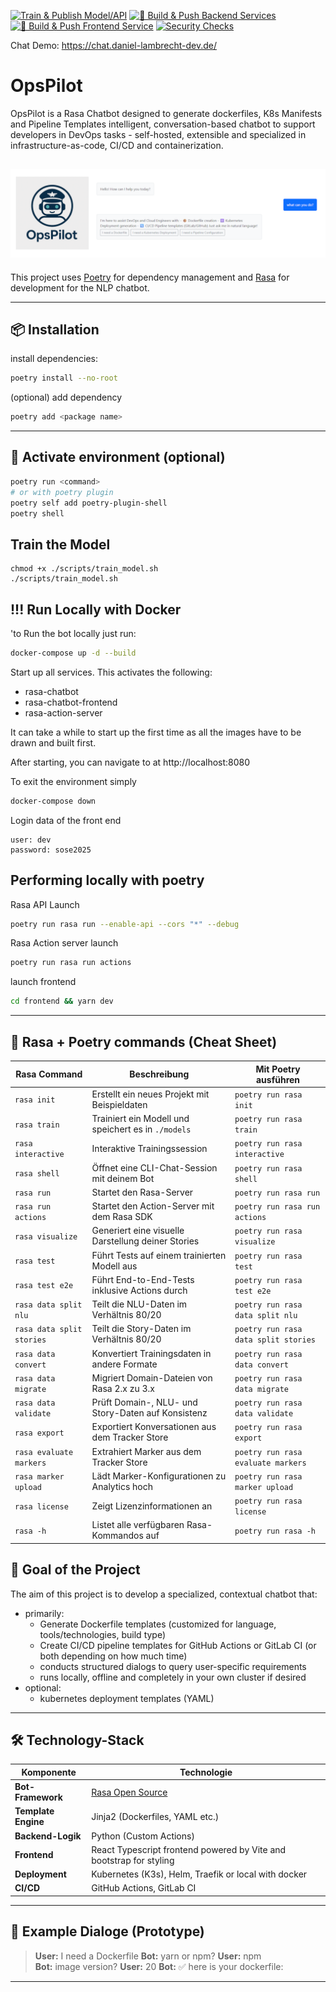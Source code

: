 [![Train & Publish Model/API](https://github.com/d4niee/OpsPilot/actions/workflows/build.yml/badge.svg)](https://github.com/d4niee/OpsPilot/actions/workflows/build.yml)
[![🤖 Build & Push Backend Services](https://github.com/d4niee/OpsPilot/actions/workflows/build_and_push_backend.yml/badge.svg)](https://github.com/d4niee/OpsPilot/actions/workflows/build_and_push_backend.yml)
[![🤖 Build & Push Frontend Service](https://github.com/d4niee/OpsPilot/actions/workflows/build_and_push_frontend.yml/badge.svg)](https://github.com/d4niee/OpsPilot/actions/workflows/build_and_push_frontend.yml)
[![Security Checks](https://github.com/d4niee/OpsPilot/actions/workflows/security_checks.yml/badge.svg)](https://github.com/d4niee/OpsPilot/actions/workflows/security_checks.yml)

Chat Demo: https://chat.daniel-lambrecht-dev.de/

# OpsPilot
OpsPilot is a Rasa Chatbot designed to generate dockerfiles, K8s Manifests and Pipeline Templates
intelligent, conversation-based chatbot to support developers in DevOps tasks - self-hosted, extensible and specialized in infrastructure-as-code, CI/CD and containerization.

<img src="banner.png" alt="banner"></img>
---

This project uses [Poetry](https://python-poetry.org) for dependency management and [Rasa](https://rasa.com) for development for the NLP chatbot.

---

## 📦 Installation

install dependencies:
```bash
poetry install --no-root
```

(optional) add dependency
```bash
poetry add <package name>
```

---

## 🐍 Activate environment (optional)

```bash
poetry run <command>
# or with poetry plugin
poetry self add poetry-plugin-shell
poetry shell
```

## Train the Model
```
chmod +x ./scripts/train_model.sh 
./scripts/train_model.sh 
```

## !!! Run Locally with Docker
'to Run the bot locally just run:
```bash
docker-compose up -d --build
```
Start up all services. This activates the following:
- rasa-chatbot
- rasa-chatbot-frontend
- rasa-action-server

It can take a while to start up the first time as all the images have to be drawn and built first.

After starting, you can navigate to
at http://localhost:8080

To exit the environment simply
```bash
docker-compose down
```

Login data of the front end
```
user: dev
password: sose2025
```

##  Performing locally with poetry

Rasa API Launch
```bash
poetry run rasa run --enable-api --cors "*" --debug
```
Rasa Action server launch
```bash
poetry run rasa run actions
```

launch frontend
```bash
cd frontend && yarn dev
```

---

## 🚀  Rasa + Poetry commands (Cheat Sheet)

| **Rasa Command**            | **Beschreibung**                                                                 | **Mit Poetry ausführen**              |
|----------------------------|-----------------------------------------------------------------------------------|----------------------------------------|
| `rasa init`                | Erstellt ein neues Projekt mit Beispieldaten                                      | `poetry run rasa init`                |
| `rasa train`               | Trainiert ein Modell und speichert es in `./models`                               | `poetry run rasa train`               |
| `rasa interactive`         | Interaktive Trainingssession                                                      | `poetry run rasa interactive`         |
| `rasa shell`               | Öffnet eine CLI-Chat-Session mit deinem Bot                                       | `poetry run rasa shell`               |
| `rasa run`                 | Startet den Rasa-Server                                                            | `poetry run rasa run`                 |
| `rasa run actions`         | Startet den Action-Server mit dem Rasa SDK                                        | `poetry run rasa run actions`         |
| `rasa visualize`           | Generiert eine visuelle Darstellung deiner Stories                                | `poetry run rasa visualize`           |
| `rasa test`                | Führt Tests auf einem trainierten Modell aus                                      | `poetry run rasa test`                |
| `rasa test e2e`            | Führt End-to-End-Tests inklusive Actions durch                                    | `poetry run rasa test e2e`            |
| `rasa data split nlu`      | Teilt die NLU-Daten im Verhältnis 80/20                                           | `poetry run rasa data split nlu`      |
| `rasa data split stories`  | Teilt die Story-Daten im Verhältnis 80/20                                         | `poetry run rasa data split stories`  |
| `rasa data convert`        | Konvertiert Trainingsdaten in andere Formate                                      | `poetry run rasa data convert`        |
| `rasa data migrate`        | Migriert Domain-Dateien von Rasa 2.x zu 3.x                                       | `poetry run rasa data migrate`        |
| `rasa data validate`       | Prüft Domain-, NLU- und Story-Daten auf Konsistenz                                | `poetry run rasa data validate`       |
| `rasa export`              | Exportiert Konversationen aus dem Tracker Store                                   | `poetry run rasa export`              |
| `rasa evaluate markers`    | Extrahiert Marker aus dem Tracker Store                                           | `poetry run rasa evaluate markers`    |
| `rasa marker upload`       | Lädt Marker-Konfigurationen zu Analytics hoch                                     | `poetry run rasa marker upload`       |
| `rasa license`             | Zeigt Lizenzinformationen an                                                      | `poetry run rasa license`             |
| `rasa -h`                  | Listet alle verfügbaren Rasa-Kommandos auf                                        | `poetry run rasa -h`                  |



## 🎯 Goal of the Project

The aim of this project is to develop a specialized, contextual chatbot that:
- primarily:
    - Generate Dockerfile templates (customized for language, tools/technologies, build type)
    - Create CI/CD pipeline templates for GitHub Actions or GitLab CI (or both depending on how much time)
    - conducts structured dialogs to query user-specific requirements
    - runs locally, offline and completely in your own cluster if desired
- optional:
    - kubernetes deployment templates (YAML)

---

## 🛠️ Technology-Stack

| Komponente        | Technologie                     |
|-------------------|----------------------------------|
| **Bot-Framework** | [Rasa Open Source](https://rasa.com) |
| **Template Engine** | Jinja2 (Dockerfiles, YAML etc.) |
| **Backend-Logik** | Python (Custom Actions)          |
| **Frontend**       | React Typescript frontend powered by Vite and bootstrap for styling    |
| **Deployment**     | Kubernetes (K3s), Helm, Traefik or local with docker |
| **CI/CD** | GitHub Actions, GitLab CI       |

---

## 🤖 Example Dialoge (Prototype)

> **User:** I need a Dockerfile
> **Bot:** yarn or npm? 
> **User:** npm  
> **Bot:** image version? 
> **User:** 20
> **Bot:** ✅ here is your dockerfile: <file>

---
